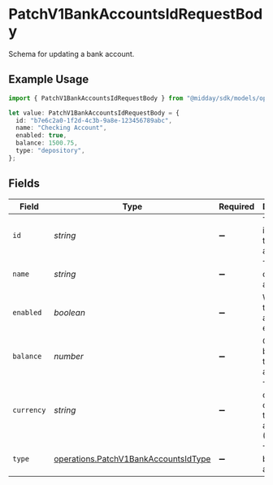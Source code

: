 # PatchV1BankAccountsIdRequestBody

Schema for updating a bank account.

## Example Usage

```typescript
import { PatchV1BankAccountsIdRequestBody } from "@midday/sdk/models/operations";

let value: PatchV1BankAccountsIdRequestBody = {
  id: "b7e6c2a0-1f2d-4c3b-9a8e-123456789abc",
  name: "Checking Account",
  enabled: true,
  balance: 1500.75,
  type: "depository",
};
```

## Fields

| Field                                                                                        | Type                                                                                         | Required                                                                                     | Description                                                                                  | Example                                                                                      |
| -------------------------------------------------------------------------------------------- | -------------------------------------------------------------------------------------------- | -------------------------------------------------------------------------------------------- | -------------------------------------------------------------------------------------------- | -------------------------------------------------------------------------------------------- |
| `id`                                                                                         | *string*                                                                                     | :heavy_minus_sign:                                                                           | The unique identifier of the bank account.                                                   | b7e6c2a0-1f2d-4c3b-9a8e-123456789abc                                                         |
| `name`                                                                                       | *string*                                                                                     | :heavy_minus_sign:                                                                           | The name of the bank account.                                                                | Checking Account                                                                             |
| `enabled`                                                                                    | *boolean*                                                                                    | :heavy_minus_sign:                                                                           | Whether the bank account is enabled.                                                         | true                                                                                         |
| `balance`                                                                                    | *number*                                                                                     | :heavy_minus_sign:                                                                           | Current balance of the bank account.                                                         | 1500.75                                                                                      |
| `currency`                                                                                   | *string*                                                                                     | :heavy_minus_sign:                                                                           | The currency code for the bank account (ISO 4217).                                           | USD                                                                                          |
| `type`                                                                                       | [operations.PatchV1BankAccountsIdType](../../models/operations/patchv1bankaccountsidtype.md) | :heavy_minus_sign:                                                                           | Type of the bank account.                                                                    | depository                                                                                   |